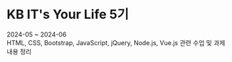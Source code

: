 # KB IT's Your Life 5기
2024-05 ~ 2024-06 <br/>
HTML, CSS, Bootstrap, JavaScript, jQuery, Node.js, Vue.js 관련 수업 및 과제 내용 정리
